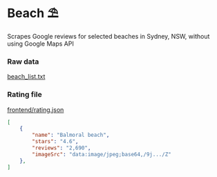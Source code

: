 # Beach ⛱

Scrapes Google reviews for selected beaches in Sydney, NSW, without using Google Maps API

### Raw data

[beach_list.txt](https://github.com/minho42/beach/blob/master/beach_list.txt)

### Rating file

[frontend/rating.json](https://github.com/minho42/beach/blob/master/frontend/rating.json)

```json
[
    {
        "name": "Balmoral beach",
        "stars": "4.6",
        "reviews": "2,690",
        "imageSrc": "data:image/jpeg;base64,/9j.../Z"
    },
]
```
